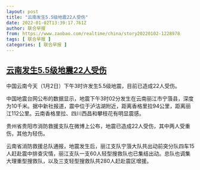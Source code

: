 ```yaml
---
layout: post
title: "云南发生5.5级地震22人受伤"
date: 2022-01-02T13:39:17.761Z
author: 联合早报
from: https://www.zaobao.com/realtime/china/story20220102-1228978
tags: [ 联合早报 ]
categories: [ 联合早报 ]
---
```

<!--1641148140000-->
[云南发生5.5级地震22人受伤](https://www.zaobao.com/realtime/china/story20220102-1228978)
------

<div>
<p>中国云南今天（1月2日）下午3时许发生5.5级地震，目前已造成22人受伤。</p><p>中国地震台网公布的数据显示，地震下午3时02分发生在云南丽江市宁蒗县，深度为10千米。据中新社报道，震中位于泸沽湖附近，距离香格里拉94公里，距离丽江112公里。云南香格里拉、四川西昌和攀枝花有明显震感。</p><p>贵州省贵阳市消防救援支队在微博上公布，地震已造成22人受伤，其中两人受重伤，其他为轻伤。</p><section id="imu"><div id="dfp-ad-imu1">        </div></section><p>云南省消防救援总队通报，地震发生后，丽江支队宁蒗大队共出动前突分队四车15人赶赴震中排查灾情，丽江支队一支60人轻型搜救队也已集结出动。总队也调集大理重型搜救队，以及三支轻型搜救队共280人赶赴震区增援。</p>      <div class="cx_paywall_placeholder" id="sph_cdp_40"></div>
</div>
